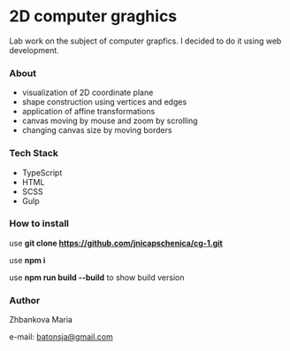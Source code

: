 # 2D computer graghics

Lab work on the subject of computer grapfics. I decided to do it using web development.

### About
* visualization of 2D coordinate plane
* shape construction using vertices and edges
* application of affine transformations
* canvas moving by mouse and zoom by scrolling
* changing canvas size by moving borders

### Tech Stack 
* TypeScript
* HTML
* SCSS
* Gulp

### How to install
use **git clone https://github.com/jnicapschenica/cg-1.git**

use **npm i**

use **npm run build --build** to show build version

### Author 
Zhbankova Maria

e-mail: batonsja@gmail.com
